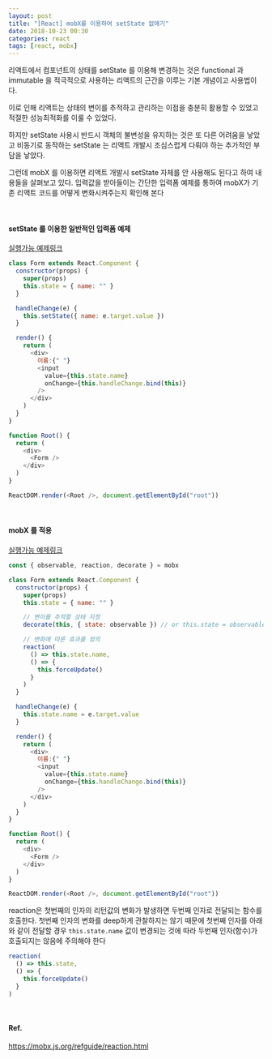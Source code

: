 ```yaml
---
layout: post
title: "[React] mobX를 이용하여 setState 없애기"
date: 2018-10-23 00:30
categories: react
tags: [react, mobx]
---
```


리액트에서 컴포넌트의 상태를 setState 를 이용해 변경하는 것은 functional 과 immutable 을 적극적으로 사용하는 리액트의 근간을 이루는 기본 개념이고 사용법이다.

이로 인해 리액트는 상태의 변이를 추적하고 관리하는 이점을 충분히 활용할 수 있었고 적절한 성능최적화를 이룰 수 있었다.

하지만 setState 사용시 반드시 객체의 불변성을 유지하는 것은 또 다른 어려움을 낳았고 비동기로 동작하는 setState 는 리액트 개발시 조심스럽게 다뤄야 하는 추가적인 부담을 낳았다.

그런데 mobX 를 이용하면 리액트 개발시 setState 자체를 안 사용해도 된다고 하여 내용들을 살펴보고 있다. 입력값을 받아들이는 간단한 입력폼 예제를 통하여 mobX가 기존 리액트 코드를 어떻게 변화시켜주는지 확인해 본다

<br>

#### setState 를 이용한 일반적인 입력폼 예제

[실행가능 예제링크](https://codepen.io/song-mingu/pen/NOLaGG)

```javascript
class Form extends React.Component {
  constructor(props) {
    super(props)
    this.state = { name: "" }
  }

  handleChange(e) {
    this.setState({ name: e.target.value })
  }

  render() {
    return (
      <div>
        이름:{" "}
        <input
          value={this.state.name}
          onChange={this.handleChange.bind(this)}
        />
      </div>
    )
  }
}

function Root() {
  return (
    <div>
      <Form />
    </div>
  )
}

ReactDOM.render(<Root />, document.getElementById("root"))
```

<br>

#### mobX 를 적용

[실행가능 예제링크](https://codepen.io/song-mingu/pen/bmxowV)

```javascript
const { observable, reaction, decorate } = mobx

class Form extends React.Component {
  constructor(props) {
    super(props)
    this.state = { name: "" }

    // 변이를 추적할 상태 지정
    decorate(this, { state: observable }) // or this.state = observable(this.state);

    // 변화에 따른 효과를 정의
    reaction(
      () => this.state.name,
      () => {
        this.forceUpdate()
      }
    )
  }

  handleChange(e) {
    this.state.name = e.target.value
  }

  render() {
    return (
      <div>
        이름:{" "}
        <input
          value={this.state.name}
          onChange={this.handleChange.bind(this)}
        />
      </div>
    )
  }
}

function Root() {
  return (
    <div>
      <Form />
    </div>
  )
}

ReactDOM.render(<Root />, document.getElementById("root"))
```

reaction은 첫번째의 인자의 리턴값의 변화가 발생하면 두번째 인자로 전달되는 함수를 호출한다. 첫번째 인자의 변화를 deep하게 관찰하지는 않기 때문에 첫번째 인자를 아래와 같이 전달할 경우 `this.state.name` 값이 변경되는 것에 따라 두번째 인자(함수)가 호출되지는 않음에 주의해야 한다

```javascript
reaction(
  () => this.state,
  () => {
    this.forceUpdate()
  }
)
```

<br>

#### Ref.

<https://mobx.js.org/refguide/reaction.html>
